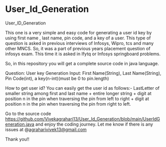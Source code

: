 # User_Id_Generation
User_ID_Generation

This one is a very simple and easy code for generating a user id key by using first name , last name, pin code, and a key of a user.
This type of question is asked in previous interviews of Infosys, Wipro, tcs and many other MNCS.
So, it was a part of previous years placement question of infosys exam.
This time it is asked in Ifytq or Infosys springboard problems.

So, in this repository you will get a complete source code in java language.


Question: User key Generation
Input: First Name(String), Last Name(String), Pin Code(int), a key(n-int)(must be 0 to pin.length)

How to get user id?
You can easily get the user id as follows:- LastLetter of smaller string among first and last name + entire longer string + digit at position n in the pin when traversing the pin from left to right + digit at position n in the pin when traversing the pin from right to left.

Go to the source code https://github.com/Vivekagrahari13/User_Id_Generation/blob/main/UserIdGeneration.java and enjoy the coding journey.
Let me know if there is any issues at @agraharivivek13@gmail.com

Thank you!!


